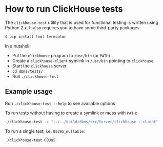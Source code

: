 How to run ClickHouse tests
===========================

The `clickhouse-test` utility that is used for functional testing is written using Python 2.x.
It also requires you to have some third-party packages:

```bash
$ pip install lxml termcolor
```

In a nutshell:

-   Put the `clickhouse` program to `/usr/bin` (or `PATH`)
-   Create a `clickhouse-client` symlink in `/usr/bin` pointing to `clickhouse`
-   Start the `clickhouse` server
-   `cd dbms/tests/`
-   Run `./clickhouse-test`

Example usage
-------------

Run `./clickhouse-test --help` to see available options.

To run tests without having to create a symlink or mess with `PATH`:

```bash
./clickhouse-test -c "../../build/dbms/src/Server/clickhouse --client"
```

To run a single test, i.e. `00395_nullable`:

```bash
./clickhouse-test 00395
```

